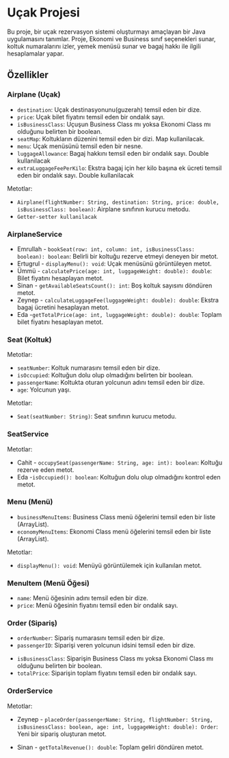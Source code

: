 # Uçak Projesi

Bu proje, bir uçak rezervasyon sistemi oluşturmayı amaçlayan bir Java uygulamasını tanımlar. Proje, Ekonomi ve Business sınıf seçenekleri sunar, koltuk numaralarını izler, yemek menüsü sunar ve bagaj hakkı ile ilgili hesaplamalar yapar.

## Özellikler

### Airplane (Uçak)

[//]: # (- `flightNumber`: Uçak numarasını temsil eden bir dize.)
- `destination`: Uçak destinasyonunu(guzerah) temsil eden bir dize.
- `price`: Uçak bilet fiyatını temsil eden bir ondalık sayı.
- `isBusinessClass`: Uçuşun Business Class mı yoksa Ekonomi Class mı olduğunu belirten bir boolean.
- `seatMap`: Koltukların düzenini temsil eden bir dizi. Map kullanilacak.
- `menu`: Uçak menüsünü temsil eden bir nesne.
- `luggageAllowance`: Bagaj hakkını temsil eden bir ondalık sayı. Double kullanilacak
- `extraLuggageFeePerKilo`: Ekstra bagaj için her kilo başına ek ücreti temsil eden bir ondalık sayı. Double kullanilacak

Metotlar:
- `Airplane(flightNumber: String, destination: String, price: double, isBusinessClass: boolean)`: Airplane sınıfının kurucu metodu.
- `Getter-setter kullanilacak`

### AirplaneService
- Emrullah - `bookSeat(row: int, column: int, isBusinessClass: boolean): boolean`: Belirli bir koltuğu rezerve etmeyi deneyen bir metot.
- Ertugrul - `displayMenu(): void`: Uçak menüsünü görüntüleyen metot.
- Ümmü - `calculatePrice(age: int, luggageWeight: double): double`: Bilet fiyatını hesaplayan metot.
- Sinan - `getAvailableSeatsCount(): int`: Boş koltuk sayısını döndüren metot.
- Zeynep - `calculateLuggageFee(luggageWeight: double): double`: Ekstra bagaj ücretini hesaplayan metot.
- Eda -`getTotalPrice(age: int, luggageWeight: double): double`: Toplam bilet fiyatını hesaplayan metot.

### Seat (Koltuk)
Metotlar:
- `seatNumber`: Koltuk numarasını temsil eden bir dize.
- `isOccupied`: Koltuğun dolu olup olmadığını belirten bir boolean.
- `passengerName`: Koltukta oturan yolcunun adını temsil eden bir dize.
- `age`: Yolcunun yaşı.

Metotlar:
- `Seat(seatNumber: String)`: Seat sınıfının kurucu metodu.

### SeatService
Metotlar:
- Cahit - `occupySeat(passengerName: String, age: int): boolean`: Koltuğu rezerve eden metot.
- Eda -`isOccupied(): boolean`: Koltuğun dolu olup olmadığını kontrol eden metot.

### Menu (Menü)

- `businessMenuItems`: Business Class menü öğelerini temsil eden bir liste (ArrayList).
- `economyMenuItems`: Ekonomi Class menü öğelerini temsil eden bir liste (ArrayList).

Metotlar:
- `displayMenu(): void`: Menüyü görüntülemek için kullanılan metot.

### MenuItem (Menü Öğesi)

- `name`: Menü öğesinin adını temsil eden bir dize.
- `price`: Menü öğesinin fiyatını temsil eden bir ondalık sayı.

### Order (Sipariş)

- `orderNumber`: Sipariş numarasını temsil eden bir dize.
- `passengerID`: Siparişi veren yolcunun idsini temsil eden bir dize.

[//]: # (- `flightNumber`: Sipariş edilen uçağın numarasını temsil eden bir dize.)
- `isBusinessClass`: Siparişin Business Class mı yoksa Ekonomi Class mı olduğunu belirten bir boolean.
- `totalPrice`: Siparişin toplam fiyatını temsil eden bir ondalık sayı.

### OrderService

Metotlar:
- Zeynep - `placeOrder(passengerName: String, flightNumber: String, isBusinessClass: boolean, age: int, luggageWeight: double): Order`: Yeni bir sipariş oluşturan metot.

[//]: # (- `getTotalOrderCount&#40;&#41;: int`: Toplam sipariş sayısını döndüren metot.)
- Sinan - `getTotalRevenue(): double`: Toplam geliri döndüren metot.

[//]: # (- `getAverageOrderPrice&#40;&#41;: double`: Ortalama sipariş fiyatını döndüren metot.)
